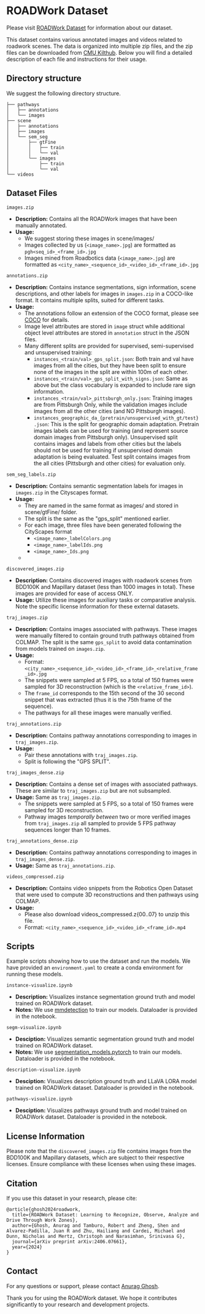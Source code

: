 # ROADWork Dataset

Please visit [ROADWork Dataset](https://www.cs.cmu.edu/~ILIM/roadwork_dataset/) for information about our dataset.

This dataset contains various annotated images and videos related to roadwork scenes. The data is organized into multiple zip files, and the zip files can be downloaded from [CMU Kilthub](https://doi.org/10.1184/R1/26093197). Below you will find a detailed description of each file and instructions for their usage.

## Directory structure

We suggest the following directory structure.
```
├── pathways
│   ├── annotations
│   └── images
├── scene
│   ├── annotations
│   ├── images
│   └── sem_seg
│       ├── gtFine
│       │   ├── train
│       │   └── val
│       └── images
│           ├── train
│           └── val
└── videos
```

## Dataset Files

`images.zip`
- **Description:** Contains all the ROADWork images that have been manually annotated.
- **Usage:** 
  - We suggest storing these images in scene/images/
  - Images collected by us (`<image_name>.jpg`) are formatted as `pgh<seq_id>_<frame_id>.jpg`
  - Images mined from Roadbotics data (`<image_name>.jpg`) are formatted as `<city_name>_<sequence_id>_<video_id>_<frame_id>.jpg`

`annotations.zip`
- **Description:** Contains instance segmentations, sign information, scene descriptions, and other labels for images in `images.zip` in a COCO-like format. It contains multiple splits, suited for different tasks.
- **Usage:** 
  - The annotations follow an extension of the COCO format, please see [COCO](https://cocodataset.org/#format-data) for details.
  - Image level attributes are stored in `image` struct while additional object level attributes are stored in `annotation` struct in the JSON files.
  - Many different splits are provided for supervised, semi-supervised and unsupervised training:
    - `instances_<train/val>_gps_split.json`: Both train and val have images from all the cities, but they have been split to ensure none of the images in the split are within 100m of each other.
    - `instances_<train/val>_gps_split_with_signs.json`: Same as above but the class vocabulary is expanded to include rare sign information.
    - `instances_<train/val>_pittsburgh_only.json`: Training images are from Pittsburgh Only, while the validation images include images from all the other cities (and NO Pittsburgh images).
    - `instances_geographic_da_{pretrain/unsupervised_with_gt/test}.json`: This is the split for geographic domain adaptation. Pretrain images labels can be used for training (and represent source domain images from Pittsburgh only). Unsupervised split contains images and labels from other cities but the labels should not be used for training if unsupervised domain adaptation is being evaluated. Test split contains images from the all cities (Pittsburgh and other cities) for evaluation only.

`sem_seg_labels.zip`
- **Description:** Contains semantic segmentation labels for images in `images.zip` in the Cityscapes format.
- **Usage:**
  - They are named in the same format as images/ and stored in scene/gtFine/ folder.
  - The split is the same as the "gps_split" mentioned earlier.
  - For each image, three files have been generated following the CityScapes format
    - `<image_name>_labelColors.png`
    - `<image_name>_labelIds.png`
    - `<image_name>_Ids.png`
  - 

`discovered_images.zip`
- **Description:** Contains discovered images with roadwork scenes from BDD100K and Mapillary dataset (less than 1000 images in total). These images are provided for ease of access ONLY.
- **Usage:** Utilize these images for auxiliary tasks or comparative analysis. Note the specific license information for these external datasets.

`traj_images.zip`
- **Description:** Contains images associated with pathways. These images were manually filtered to contain ground truth pathways obtained from COLMAP. The split is the same `gps_split` to avoid data contamination from models trained on `images.zip`.
- **Usage:** 
  - Format: `<city_name>_<sequence_id>_<video_id>_<frame_id>_<relative_frame_id>.jpg`
  - The snippets were sampled at 5 FPS, so a total of 150 frames were sampled for 3D reconstruction (which is the `<relative_frame_id>`).
  - The `frame_id` corresponds to the 15th second of the 30 second snippet that was extracted (thus it is the 75th frame of the sequence).
  - The pathways for all these images were manually verified.

`traj_annotations.zip`
- **Description:** Contains pathway annotations corresponding to images in `traj_images.zip`.
- **Usage:** 
  - Pair these annotations with `traj_images.zip`.
  - Split is following the "GPS SPLIT".

`traj_images_dense.zip`
- **Description:** Contains a dense set of images with associated pathways. These are similar to `traj_images.zip` but are not subsampled.
- **Usage:** Same as `traj_images.zip`.
  - The snippets were sampled at 5 FPS, so a total of 150 frames were sampled for 3D reconstruction.
  - Pathway images _temporally between_ two or more verified images from `traj_images.zip` all sampled to provide 5 FPS pathway sequences longer than 10 frames.

`traj_annotations_dense.zip`
- **Description:** Contains pathway annotations corresponding to images in `traj_images_dense.zip`.
- **Usage:** Same as `traj_annotations.zip`.

`videos_compressed.zip`
- **Description:** Contains video snippets from the Robotics Open Dataset that were used to compute 3D reconstructions and then pathways using COLMAP.
- **Usage:** 
  - Please also download videos_compressed.z{00..07} to unzip this file.
  - Format: `<city_name>_<sequence_id>_<video_id>_<frame_id>.mp4`

## Scripts

Example scripts showing how to use the dataset and run the models. We have provided an `environment.yaml` to create a conda environment for running these models.

`instance-visualize.ipynb`
- **Description:** Visualizes instance segmentation ground truth and model trained on ROADWork dataset.
- **Notes:** We use [mmdetection](https://github.com/open-mmlab/mmdetection) to train our models. Dataloader is provided in the notebook.

`segm-visualize.ipynb`
- **Desciption:** Visualizes semantic segmentation ground truth and model trained on ROADWork dataset.
- **Notes:** We use [segmentation_models.pytorch](https://github.com/qubvel/segmentation_models.pytorch) to train our models. Dataloader is provided in the notebook.

`description-visualize.ipynb`
- **Desciption:** Visualizes description ground truth and LLaVA LORA model trained on ROADWork dataset. Dataloader is provided in the notebook.

`pathways-visualize.ipynb`
- **Desciption:** Visualizes pathways ground truth and model trained on ROADWork dataset. Dataloader is provided in the notebook.


## License Information

Please note that the `discovered_images.zip` file contains images from the BDD100K and Mapillary datasets, which are subject to their respective licenses. Ensure compliance with these licenses when using these images.

## Citation

If you use this dataset in your research, please cite:

```
@article{ghosh2024roadwork,
  title={ROADWork Dataset: Learning to Recognize, Observe, Analyze and Drive Through Work Zones},
  author={Ghosh, Anurag and Tamburo, Robert and Zheng, Shen and Alvarez-Padilla, Juan R and Zhu, Hailiang and Cardei, Michael and Dunn, Nicholas and Mertz, Christoph and Narasimhan, Srinivasa G},
  journal={arXiv preprint arXiv:2406.07661},
  year={2024}
}
```

## Contact

For any questions or support, please contact [Anurag Ghosh](https://anuragxel.github.io).

Thank you for using the ROADWork dataset. We hope it contributes significantly to your research and development projects.